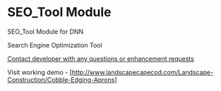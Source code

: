# SEO_Tool Module
SEO_Tool Module for DNN

Search Engine Optimization Tool

  [Contact developer with any questions or enhancement requests](https://www.gibs.com/Contact)

  Visit working demo - [http://www.landscapecapecod.com/Landscape-Construction/Cobble-Edging-Aprons]
